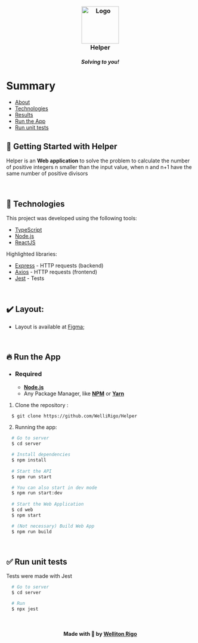 <h3 align="center">
    <img alt="Logo" title="#logo" width="100px" src="https://i.imgur.com/gmMROJl.png">    
    <br>
    Helper
</h3>
<h5 align="center">Solving to you!</h4> 

# Summary
- [About](#about)
- [Technologies](#technologies)
- [Results](#results)
- [Run the App](#run)
- [Run unit tests](#run-tests)

<a id="about"></a>
## 🔖 Getting Started with Helper

Helper is an <strong>Web application</strong> to solve the problem to calculate the number of positive integers n smaller than the input value, when n and n+1 have the same number of positive divisors 

<br>

<a id="technologies"></a>
## :rocket: Technologies

This project was developed using the following tools:
- [TypeScript](https://www.typescriptlang.org/)
- [Node.js](https://nodejs.org/en/)
- [ReactJS](https://reactjs.org/)

Highlighted libraries:
- [Express](http://expressjs.com/pt-br/) - HTTP requests (backend)
- [Axios](https://axios-http.com/ptbr/docs/intro) - HTTP requests (frontend)
- [Jest](https://jestjs.io/pt-BR/) - Tests

<br/>

<a id="results"></a>
## :heavy_check_mark: Layout:

- Layout is available at [Figma](https://www.figma.com/file/QdATcQjcp3dJbEEt7AKYwc/Bridge?node-id=136%3A546);

<br/>

<a id="run"></a>
## :fire: Run the App
- ### **Required**
  - **[Node.js](https://nodejs.org/en/)**
  - Any Package Manager, like **[NPM](https://www.npmjs.com/)** or **[Yarn](https://yarnpkg.com/)**
1. Clone the repository :
```sh
  $ git clone https://github.com/WelliRigo/Helper
```
2. Running the app:
```sh
  # Go to server
  $ cd server

  # Install dependencies
  $ npm install
  
  # Start the API
  $ npm run start

  # You can also start in dev mode
  $ npm run start:dev
  
  # Start the Web Application
  $ cd web
  $ npm start

  # (Not necessary) Build Web App
  $ npm run build

```
<br>

<a id="run-tests"></a>
## ✅ Run unit tests
Tests were made with Jest

```sh
  # Go to server
  $ cd server

  # Run
  $ npx jest

```

<br>

<h4 align="center">
    Made with 💙 by <a href="www.linkedin.com/in/welliton-rigo" target="_blank">Welliton Rigo</a>
</h4>


